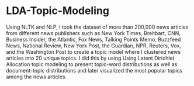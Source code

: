 # LDA-Topic-Modeling

Using NLTK and NLP, I took the dataset of more than 200,000 news articles from different news publishers such as New York Times, Breitbart, CNN, Business Insider, the Atlantic, Fox News, Talking Points Memo, Buzzfeed News, National Review, New York Post, the Guardian, NPR, Reuters, Vox, and the Washington Post to create a topic model where I clustered news articles into 20 unique topics. I did this by using Using Latent Dirichlet Allocation topic modeling to present topic-word distributions as well as document-topic distributions and later visualized the most popular topics among the news articles.
